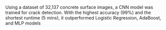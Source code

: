Using a dataset of 32,137 concrete surface images, a CNN model was trained for crack detection. With the highest accuracy (99%) and the shortest runtime (5 mins), it outperformed Logistic Regression, AdaBoost, and MLP models
